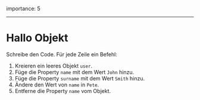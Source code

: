 importance: 5

---

# Hallo Objekt

Schreibe den Code. Für jede Zeile ein Befehl: 

1. Kreieren ein leeres Objekt `user`.
2. Füge die Property `name` mit dem Wert `John` hinzu. 
3. Füge die Property `surname` mit dem Wert `Smith` hinzu. 
4. Ändere den Wert von `name` in `Pete`. 
5. Entferne die Property `name` vom Objekt. 

